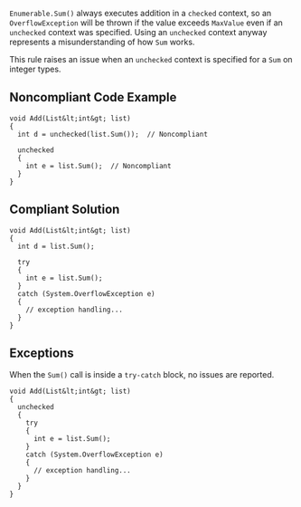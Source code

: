 
`Enumerable.Sum()` always executes addition in a `checked` context, so an `OverflowException` will be thrown if the value exceeds `MaxValue` even if an `unchecked` context was specified. Using an `unchecked` context anyway represents a misunderstanding of how `Sum` works.

This rule raises an issue when an `unchecked` context is specified for a `Sum` on integer types.

## Noncompliant Code Example


    void Add(List&lt;int&gt; list)
    {
      int d = unchecked(list.Sum());  // Noncompliant
    
      unchecked
      {
        int e = list.Sum();  // Noncompliant
      }
    }


## Compliant Solution


    void Add(List&lt;int&gt; list)
    {
      int d = list.Sum();
    
      try
      {
        int e = list.Sum();
      }
      catch (System.OverflowException e)
      {
        // exception handling...
      }
    }


## Exceptions

When the `Sum()` call is inside a `try-catch` block, no issues are reported.


    void Add(List&lt;int&gt; list)
    {
      unchecked
      {
        try
        {
          int e = list.Sum();
        }
        catch (System.OverflowException e)
        {
          // exception handling...
        }
      }
    }


